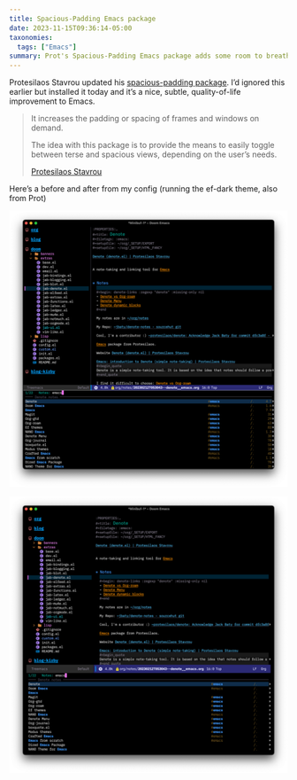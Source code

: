 ```yaml
---
title: Spacious-Padding Emacs package
date: 2023-11-15T09:36:14-05:00
taxonomies:
  tags: ["Emacs"]
summary: Prot's Spacious-Padding Emacs package adds some room to breath in the Emacs UI.
---
```


Protesilaos Stavrou updated his [spacious-padding package](https://git.sr.ht/~protesilaos/spacious-padding). I’d ignored this earlier but installed it today and it’s a nice, subtle, quality-of-life improvement to Emacs.

> It increases the padding or spacing of frames and windows on demand.
> 
> The idea with this package is to provide the means to easily toggle between terse and spacious views, depending on the user’s needs.
> 
> [Protesilaos Stavrou](https://protesilaos.com/codelog/2023-06-03-emacs-spacious-padding/)

Here’s a before and after from my config (running the ef-dark theme, also from Prot)

![Before enabling spacious-padding-mode](20231129-before.png "Before enabling spacious-padding-mode")

![After enabling spacious-padding-mode](20231129-after.png "After enabling spacious-padding-mode")

